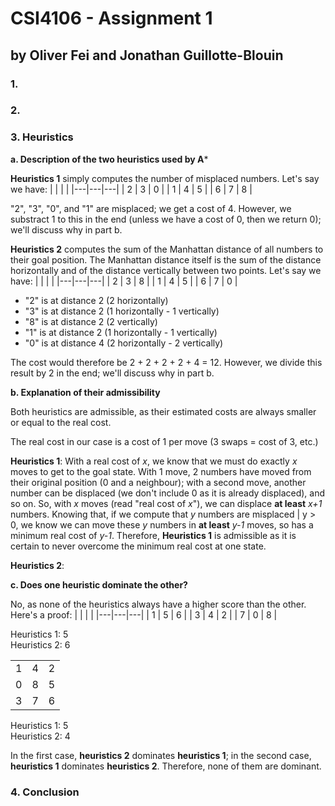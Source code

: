# CSI4106 - Assignment 1
## by Oliver Fei and Jonathan Guillotte-Blouin

### 1.

### 2.

### 3. Heuristics
**a. Description of the two heuristics used by A***

**Heuristics 1** simply computes the number of misplaced numbers. Let's say we have:
|   |   |   |
|---|---|---|
| 2 | 3 | 0 |
| 1 | 4 | 5 |
| 6 | 7 | 8 |

"2", "3", "0", and "1" are misplaced; we get a cost of 4. However, we substract 1 to this in the end (unless we have a cost of 0, then we return 0); we'll discuss why in part b.


**Heuristics 2** computes the sum of the Manhattan distance of all numbers to their goal position. The Manhattan distance itself is the sum of the distance horizontally and of the distance vertically between two points. Let's say we have:
|   |   |   |
|---|---|---|
| 2 | 3 | 8 |
| 1 | 4 | 5 |
| 6 | 7 | 0 |

* "2" is at distance 2 (2 horizontally)
* "3" is at distance 2 (1 horizontally - 1 vertically)
* "8" is at distance 2 (2 vertically)
* "1" is at distance 2 (1 horizontally - 1 vertically)
* "0" is at distance 4 (2 horizontally - 2 vertically)

The cost would therefore be 2 + 2 + 2 + 2 + 4 = 12. However, we divide this result by 2 in the end; we'll discuss why in part b.

**b. Explanation of their admissibility**

Both heuristics are admissible, as their estimated costs are always smaller or equal to the real cost.

The real cost in our case is a cost of 1 per move (3 swaps = cost of 3, etc.)

**Heuristics 1**: With a real cost of *x*, we know that we must do exactly *x* moves to get to the goal state. With 1 move, 2 numbers have moved from their original position (0 and a neighbour); with a second move, another number can be displaced (we don't include 0 as it is already displaced), and so on. So, with *x* moves (read "real cost of *x*"), we can displace **at least** *x+1* numbers. Knowing that, if we compute that *y* numbers are misplaced | y > 0, we know we can move these *y* numbers in **at least** *y-1* moves, so has a minimum real cost of *y-1*. Therefore, **Heuristics 1** is admissible as it is certain to never overcome the minimum real cost at one state.

**Heuristics 2**:


**c. Does one heuristic dominate the other?**

No, as none of the heuristics always have a higher score than the other. Here's a proof:
|   |   |   |
|---|---|---|
| 1 | 5 | 6 |
| 3 | 4 | 2 |
| 7 | 0 | 8 |

Heuristics 1: 5 <br>
Heuristics 2: 6

|   |   |   |
|---|---|---|
| 1 | 4 | 2 |
| 0 | 8 | 5 |
| 3 | 7 | 6 |

Heuristics 1: 5 <br>
Heuristics 2: 4


In the first case, **heuristics 2** dominates **heuristics 1**; in the second case, **heuristics 1** dominates **heuristics 2**. Therefore, none of them are dominant.

### 4. Conclusion